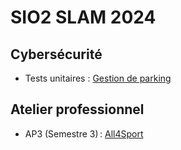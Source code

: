 # SIO2 SLAM 2024

## Cybersécurité

- Tests unitaires : [Gestion de parking](cs/parking.md)

## Atelier professionnel

- AP3 (Semestre 3) : [All4Sport](ap3/README.md)
